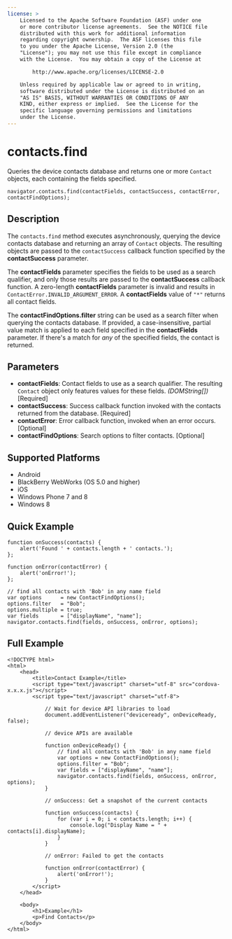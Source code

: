 ```yaml
---
license: >
    Licensed to the Apache Software Foundation (ASF) under one
    or more contributor license agreements.  See the NOTICE file
    distributed with this work for additional information
    regarding copyright ownership.  The ASF licenses this file
    to you under the Apache License, Version 2.0 (the
    "License"); you may not use this file except in compliance
    with the License.  You may obtain a copy of the License at

        http://www.apache.org/licenses/LICENSE-2.0

    Unless required by applicable law or agreed to in writing,
    software distributed under the License is distributed on an
    "AS IS" BASIS, WITHOUT WARRANTIES OR CONDITIONS OF ANY
    KIND, either express or implied.  See the License for the
    specific language governing permissions and limitations
    under the License.
---
```


contacts.find
=============

Queries the device contacts database and returns one or more `Contact`
objects, each containing the fields specified.

    navigator.contacts.find(contactFields, contactSuccess, contactError, contactFindOptions);

Description
-----------

The `contacts.find` method executes asynchronously, querying the
device contacts database and returning an array of `Contact` objects.
The resulting objects are passed to the `contactSuccess` callback
function specified by the __contactSuccess__ parameter.

The __contactFields__ parameter specifies the fields to be used as a
search qualifier, and only those results are passed to the
__contactSuccess__ callback function.  A zero-length __contactFields__
parameter is invalid and results in
`ContactError.INVALID_ARGUMENT_ERROR`. A __contactFields__ value of
`"*"` returns all contact fields.

The __contactFindOptions.filter__ string can be used as a search
filter when querying the contacts database.  If provided, a
case-insensitive, partial value match is applied to each field
specified in the __contactFields__ parameter.  If there's a match for
_any_ of the specified fields, the contact is returned.

Parameters
----------

- __contactFields__: Contact fields to use as a search qualifier. The resulting `Contact` object only features values for these fields. _(DOMString[])_ [Required]
- __contactSuccess__: Success callback function invoked with the contacts returned from the database. [Required]
- __contactError__: Error callback function, invoked when an error occurs. [Optional]
- __contactFindOptions__: Search options to filter contacts. [Optional]

Supported Platforms
-------------------

- Android
- BlackBerry WebWorks (OS 5.0 and higher)
- iOS
- Windows Phone 7 and 8
- Windows 8

Quick Example
-------------

    function onSuccess(contacts) {
        alert('Found ' + contacts.length + ' contacts.');
    };

    function onError(contactError) {
        alert('onError!');
    };

    // find all contacts with 'Bob' in any name field
    var options      = new ContactFindOptions();
    options.filter   = "Bob";
    options.multiple = true;
    var fields       = ["displayName", "name"];
    navigator.contacts.find(fields, onSuccess, onError, options);

Full Example
------------

    <!DOCTYPE html>
    <html>
        <head>
            <title>Contact Example</title>
            <script type="text/javascript" charset="utf-8" src="cordova-x.x.x.js"></script>
            <script type="text/javascript" charset="utf-8">

                // Wait for device API libraries to load
                document.addEventListener("deviceready", onDeviceReady, false);

                // device APIs are available

                function onDeviceReady() {
                    // find all contacts with 'Bob' in any name field
                    var options = new ContactFindOptions();
                    options.filter = "Bob";
                    var fields = ["displayName", "name"];
                    navigator.contacts.find(fields, onSuccess, onError, options);
                }

                // onSuccess: Get a snapshot of the current contacts

                function onSuccess(contacts) {
                    for (var i = 0; i < contacts.length; i++) {
                        console.log("Display Name = " + contacts[i].displayName);
                    }
                }

                // onError: Failed to get the contacts

                function onError(contactError) {
                    alert('onError!');
                }
            </script>
        </head>

        <body>
            <h1>Example</h1>
            <p>Find Contacts</p>
        </body>
    </html>
